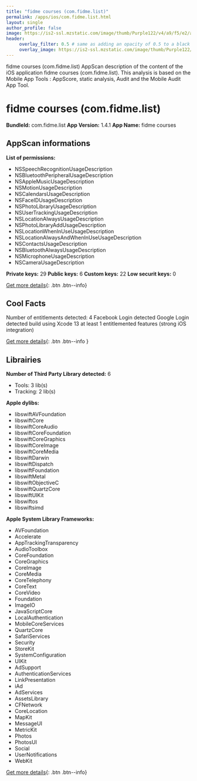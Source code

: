 ```yaml
---
title: "fidme courses (com.fidme.list)"
permalink: /apps/ios/com.fidme.list.html
layout: single
author_profile: false
image: https://is2-ssl.mzstatic.com/image/thumb/Purple122/v4/a9/f5/e2/a9f5e27b-89ba-91a8-1326-984266e0f728/AppIcon-0-0-1x_U007emarketing-0-0-0-5-0-0-sRGB-0-0-0-GLES2_U002c0-512MB-85-220-0-0.png/512x512bb.jpg
header: 
     overlay_filter: 0.5 # same as adding an opacity of 0.5 to a black background
     overlay_image: https://is2-ssl.mzstatic.com/image/thumb/Purple122/v4/a9/f5/e2/a9f5e27b-89ba-91a8-1326-984266e0f728/AppIcon-0-0-1x_U007emarketing-0-0-0-5-0-0-sRGB-0-0-0-GLES2_U002c0-512MB-85-220-0-0.png/512x512bb.jpg
---
```

fidme courses (com.fidme.list) AppScan description of the content of the iOS application fidme courses (com.fidme.list). This analysis is based on the Mobile App Tools : AppScore, static analysis, Audit and the Mobile Audit App Tool.

# fidme courses (com.fidme.list)

**BundleId:** com.fidme.list
**App Version:** 1.4.1
**App Name:** fidme courses


## AppScan informations 

**List of permissions:** 
- NSSpeechRecognitionUsageDescription
- NSBluetoothPeripheralUsageDescription
- NSAppleMusicUsageDescription
- NSMotionUsageDescription
- NSCalendarsUsageDescription
- NSFaceIDUsageDescription
- NSPhotoLibraryUsageDescription
- NSUserTrackingUsageDescription
- NSLocationAlwaysUsageDescription
- NSPhotoLibraryAddUsageDescription
- NSLocationWhenInUseUsageDescription
- NSLocationAlwaysAndWhenInUseUsageDescription
- NSContactsUsageDescription
- NSBluetoothAlwaysUsageDescription
- NSMicrophoneUsageDescription
- NSCameraUsageDescription
  
  
**Private keys:** 29
**Public keys:** 6
**Custom keys:** 22
**Low securit keys:** 0
  
[Get more details](/pricing.html){: .btn .btn--info}

## Cool Facts

Number of entitlements detected: 4
Facebook Login detected
Google Login detected
build using Xcode 13
at least 1 entitlemented features (strong iOS integration)
  
[Get more details](/pricing.html){: .btn .btn--info }

## Librairies 
**Number of Third Party Library detected:** 6
- Tools: 3 lib(s)
- Tracking: 2 lib(s)


**Apple dylibs:**
- libswiftAVFoundation
- libswiftCore
- libswiftCoreAudio
- libswiftCoreFoundation
- libswiftCoreGraphics
- libswiftCoreImage
- libswiftCoreMedia
- libswiftDarwin
- libswiftDispatch
- libswiftFoundation
- libswiftMetal
- libswiftObjectiveC
- libswiftQuartzCore
- libswiftUIKit
- libswiftos
- libswiftsimd


**Apple System Library Frameworks:**
- AVFoundation
- Accelerate
- AppTrackingTransparency
- AudioToolbox
- CoreFoundation
- CoreGraphics
- CoreImage
- CoreMedia
- CoreTelephony
- CoreText
- CoreVideo
- Foundation
- ImageIO
- JavaScriptCore
- LocalAuthentication
- MobileCoreServices
- QuartzCore
- SafariServices
- Security
- StoreKit
- SystemConfiguration
- UIKit
- AdSupport
- AuthenticationServices
- LinkPresentation
- iAd
- AdServices
- AssetsLibrary
- CFNetwork
- CoreLocation
- MapKit
- MessageUI
- MetricKit
- Photos
- PhotosUI
- Social
- UserNotifications
- WebKit


  
[Get more details](/pricing.html){: .btn .btn--info}

